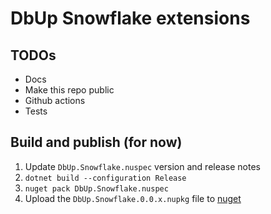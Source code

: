 # DbUp Snowflake extensions

## TODOs

* Docs
* Make this repo public
* Github actions
* Tests

## Build and publish (for now)

1. Update `DbUp.Snowflake.nuspec` version and release notes
2. `dotnet build --configuration Release`
3. `nuget pack DbUp.Snowflake.nuspec`
4. Upload the `DbUp.Snowflake.0.0.x.nupkg` file to [nuget](https://nuget.org)
